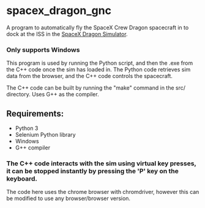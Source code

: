 # spacex_dragon_gnc

A program to automatically fly the SpaceX Crew Dragon spacecraft in to dock at the ISS in the [SpaceX Dragon Simulator](https://iss-sim.spacex.com/).

### Only supports Windows

This program is used by running the Python script, and then the .exe from the C++ code once the sim has loaded in. The Python code retrieves sim data from the browser, and the C++ code controls the spacecraft. 

The C++ code can be built by running the "make" command in the src/ directory. Uses G++ as the compiler.

## Requirements:
* Python 3
* Selenium Python library
* Windows
* G++ compiler

### The C++ code interacts with the sim using virtual key presses, it can be stopped instantly by pressing the 'P' key on the keyboard.

The code here uses the chrome browser with chromdriver, however this can be modified to use any browser/browser version.

